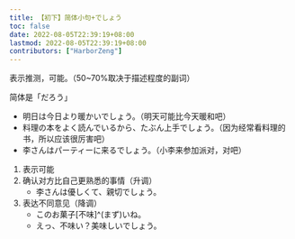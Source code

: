 ```yaml
---
title: 【初下】简体小句+でしょう
toc: false
date: 2022-08-05T22:39:19+08:00
lastmod: 2022-08-05T22:39:19+08:00
contributors: ["HarborZeng"]
---
```


表示推测，可能。（50~70%取决于描述程度的副词）

简体是「だろう」

- 明日は今日より暖かいでしょう。（明天可能比今天暖和吧）
- 料理の本をよく読んでいるから、たぶん上手でしょう。（因为经常看料理的书，所以应该很厉害吧）
- 李さんはパーティーに来るでしょう。（小李来参加派对，对吧）

 1. 表示可能
 2. 确认对方比自己更熟悉的事情（升调）
    - 李さんは優しくて、親切でしょう。
 3. 表达不同意见（降调）
    - このお菓子[不味]^(まず)いね。
    - えっ、不味い？美味しいでしょう。

